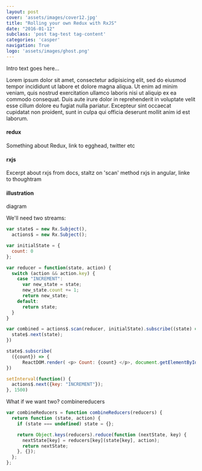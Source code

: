```yaml
---
layout: post
cover: 'assets/images/cover12.jpg'
title: "Rolling your own Redux with RxJS"
date: "2016-01-12"
subclass: 'post tag-test tag-content'
categories: 'casper'
navigation: True
logo: 'assets/images/ghost.png'
---
```


Intro text goes here...

Lorem ipsum dolor sit amet, consectetur adipisicing elit, sed do eiusmod tempor incididunt ut labore et dolore magna aliqua. Ut enim ad minim veniam, quis nostrud exercitation ullamco laboris nisi ut aliquip ex ea commodo consequat. Duis aute irure dolor in reprehenderit in voluptate velit esse cillum dolore eu fugiat nulla pariatur. Excepteur sint occaecat cupidatat non proident, sunt in culpa qui officia deserunt mollit anim id est laborum.

#### redux

Something about Redux, link to egghead, twitter etc

#### rxjs

Excerpt about rxjs from docs, staltz on 'scan' method
rxjs in angular, linke to thoughtram

#### illustration

diagram

We'll need two streams:

```javascript
var state$ = new Rx.Subject(),
  actions$ = new Rx.Subject();

var initialState = {
  count: 0
};

var reducer = function(state, action) {
  switch (action && action.key) {
    case "INCREMENT":
      var new_state = state;
      new_state.count += 1;
      return new_state;
    default:
      return state;
  }
}

var combined = actions$.scan(reducer, initialState).subscribe((state) => {
  state$.next(state);
})

state$.subscribe(
  ({count}) => {
      ReactDOM.render( <p> Count: {count} </p>, document.getElementById('container'));
})

setInterval(function() {
  actions$.next({key: "INCREMENT"});
}, 1500)
```

<script src="http://jsfiddle.net/w7fucdhz/7/embed/"></script>


What if we want two? combinereducers

```javascript
var combineReducers = function combineReducers(reducers) {
  return function (state, action) {
    if (state === undefined) state = {};

    return Object.keys(reducers).reduce(function (nextState, key) {
      nextState[key] = reducers[key](state[key], action);
      return nextState;
    }, {});
  };
};
```
